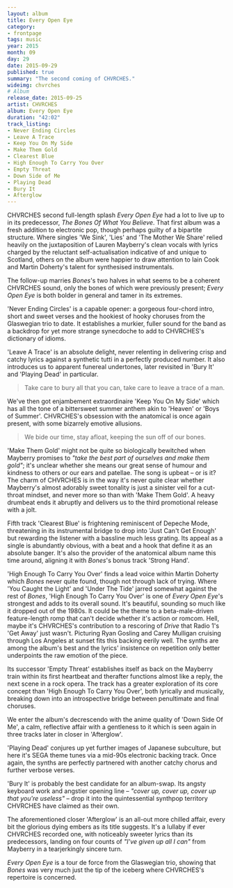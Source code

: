 ```yaml
---
layout: album
title: Every Open Eye
category:
- frontpage
tags: music
year: 2015
month: 09
day: 29
date: 2015-09-29
published: true
summary: "The second coming of CHVRCHES."
wideimg: chvrches
# Album
release_date: 2015-09-25
artist: CHVRCHES
album: Every Open Eye
duration: "42:02"
track_listing:
- Never Ending Circles
- Leave A Trace
- Keep You On My Side
- Make Them Gold
- Clearest Blue
- High Enough To Carry You Over
- Empty Threat
- Down Side of Me
- Playing Dead
- Bury It
- Afterglow
---
```

CHVRCHES second full-length splash _Every Open Eye_ had a lot to live up to in its predecessor,
_The Bones Of What You Believe_.
That first album was a fresh addition to electronic pop, though perhaps guilty of a bipartite structure.
Where singles 'We Sink', 'Lies' and 'The Mother We Share' relied heavily on the juxtaposition of Lauren Mayberry's clean vocals
with lyrics charged by the reluctant self-actualisation indicative of and unique to Scotland,
others on the album were happier to draw attention to Iain Cook and Martin Doherty's talent for synthesised instrumentals.

The follow-up marries _Bones_'s two halves in what seems to be a coherent CHVRCHES sound,
only the bones of which were previously present;
_Every Open Eye_ is both bolder in general and tamer in its extremes.

'Never Ending Circles' is a capable opener: a gorgeous four-chord intro, short and sweet verses
and the hookiest of hooky choruses from the Glaswegian trio to date.
It establishes a murkier, fuller sound for the band as a backdrop for yet more strange synecdoche
to add to CHVRCHES's dictionary of idioms.

'Leave A Trace' is an absolute delight, never relenting in delivering crisp and catchy lyrics
against a synthetic tutti in a perfectly produced number.
It also introduces us to apparent funereal undertones,
later revisited in 'Bury It' and 'Playing Dead' in particular.

<blockquote>Take care to bury all that you can,
take care to leave a trace of a man.</blockquote>

We've then got enjambement extraordinaire 'Keep You On My Side' which has all the tone
of a bittersweet summer anthem akin to 'Heaven' or 'Boys of Summer'.
CHVRCHES's obsession with the anatomical is once again present, with some bizarrely emotive allusions.

<blockquote>We bide our time, stay afloat, keeping the sun off of our bones.</blockquote>

'Make Them Gold' might not be quite so biologically bewitched when
Mayberry promises to _"take the best part of ourselves and make them gold"_;
it's unclear whether she means our great sense of humour and kindness to others
or our ears and patellae.
The song is upbeat – or is it?
The charm of CHVRCHES is in the way it's never quite clear whether Mayberry's
almost adorably sweet tonality is just a sinister veil for a cut-throat mindset,
and never more so than with 'Make Them Gold'.
A heavy drumbeat ends it abruptly and delivers us to the third promotional release with a jolt.

Fifth track 'Clearest Blue' is frightening reminiscent of Depeche Mode, threatening in its instrumental bridge
to drop into 'Just Can't Get Enough' but rewarding the listener with a bassline much less grating.
Its appeal as a single is abundantly obvious, with a beat and a hook that define it as an absolute banger.
It's also the provider of the anatomical album name this time around, aligning it with _Bones_'s bonus track 'Strong Hand'.

'High Enough To Carry You Over' finds a lead voice within Martin Doherty
which _Bones_ never quite found, though not through lack of trying.
Where 'You Caught the Light' and 'Under The Tide' jarred somewhat against the rest of _Bones_,
'High Enough To Carry You Over' is one of _Every Open Eye_'s strongest and adds to its overall sound.
It's beautiful, sounding so much like it dropped out of the 1980s.
It could be the theme to a beta-male-driven feature-length romp that can't decide whether it's action or romcom.
Hell, maybe it's CHVRCHES's contribution to a rescoring of _Drive_ that Radio 1's 'Get Away' just wasn't.
Picturing Ryan Gosling and Carey Mulligan cruising through Los Angeles at sunset fits this backing eerily well.
The synths are among the album's best
and the lyrics' insistence on repetition only better underpoints the raw emotion of the piece.

Its successor 'Empty Threat' establishes itself as back on the Mayberry train within its first heartbeat
and therafter functions almost like a reply,
the next scene in a rock opera.
The track has a greater exploration of its core concept than 'High Enough To Carry You Over',
both lyrically and musically, breaking down into an introspective bridge between penultimate and final choruses.

We enter the album's decrescendo with the anime quality of 'Down Side Of Me',
a calm, reflective affair with a gentleness to it which is seen again in three tracks later in closer in 'Afterglow'.

'Playing Dead' conjures up yet further images of Japanese subculture, but here it's SEGA theme tunes via a mid-90s electronic backing track.
Once again, the synths are perfectly partnered with another catchy chorus and further verbose verses.

'Bury It' is probably the best candidate for an album-swap.
Its angsty keyboard work and angstier opening line – _"cover up, cover up, cover up that you're useless"_ –
drop it into the quintessential synthpop territory CHVRCHES have claimed as their own.

The aforementioned closer 'Afterglow' is an all-out more chilled affair, every bit the glorious dying embers
as its title suggests.
It's a lullaby if ever CHVRCHES recorded one, with noticeably sweeter lyrics than its predecessors,
landing on four counts of _"I've given up all I can"_ from Mayberry
in a tearjerkingly sincere turn.

_Every Open Eye_ is a tour de force from the Glaswegian trio, showing that _Bones_ was very much just the tip of the iceberg
where CHVRCHES's repertoire is concerned.